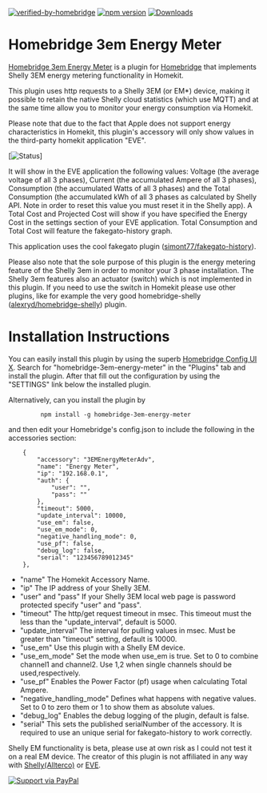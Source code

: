 [![verified-by-homebridge](https://badgen.net/badge/homebridge/verified/purple)](https://github.com/homebridge/homebridge/wiki/Verified-Plugins)
[![npm version](https://badge.fury.io/js/homebridge-3em-energy-meter.svg)](https://www.npmjs.com/package/homebridge-3em-energy-meter)
[![Downloads](https://img.shields.io/npm/dt/homebridge-3em-energy-meter.svg)](https://www.npmjs.com/package/homebridge-3em-energy-meter)

# Homebridge 3em Energy Meter

[Homebridge 3em Energy Meter](https://www.npmjs.com/package/homebridge-3em-energy-meter) is a plugin for [Homebridge](https://github.com/homebridge/homebridge) that implements Shelly 3EM energy metering functionality in Homekit.

This plugin uses http requests to a Shelly 3EM (or EM*) device, making it possible to retain the native Shelly cloud statistics (which use MQTT) and at the same time allow you to monitor your energy consumption via Homekit. 

Please note that due to the fact that Apple does not support energy characteristics in Homekit, this plugin's accessory will only show values in the third-party homekit application "EVE".

[![Status](screenshots/homebridge-3em-energy-meter-eve-app.png)]

It will show in the EVE application the following values: Voltage (the average voltage of all 3 phases), Current (the accumulated Ampere of all 3 phases), Consumption (the accumulated Watts of all 3 phases) and the Total Consumption (the accumulated kWh of all 3 phases as calculated by Shelly API. Note in order to reset this value you must reset it in the Shelly app). A Total Cost and Projected Cost will show if you have specified the Energy Cost in the settings section of your EVE application. Total Consumption and Total Cost will feature the fakegato-history graph.

This application uses the cool fakegato plugin ([simont77/fakegato-history](https://github.com/simont77/fakegato-history)).

Please also note that the sole purpose of this plugin is the energy metering feature of the Shelly 3em in order to monitor your 3 phase installation. The Shelly 3em features also an actuator (switch) which is not implemented in this plugin. If you need to use the switch in Homekit please use other plugins, like for example the very good homebridge-shelly ([alexryd/homebridge-shelly](https://github.com/alexryd/homebridge-shelly)) plugin.

# Installation Instructions

You can easily install this plugin by using the superb [Homebridge Config UI X](https://www.npmjs.com/package/homebridge-config-ui-x). Search for "homebridge-3em-energy-meter" in the "Plugins" tab and install the plugin. After that fill out the configuration by using the "SETTINGS" link below the installed plugin.

Alternatively, can you install the plugin by 

             npm install -g homebridge-3em-energy-meter

and then edit your Homebridge's config.json to include the following in the accessories section:

        {
            "accessory": "3EMEnergyMeterAdv",
            "name": "Energy Meter",
            "ip": "192.168.0.1",
            "auth": {
                "user": "",
                "pass": ""
            },
            "timeout": 5000,
            "update_interval": 10000,
            "use_em": false,
            "use_em_mode": 0,
            "negative_handling_mode": 0,
            "use_pf": false,
            "debug_log": false,
            "serial": "123456789012345"             
        },

* "name"              			The Homekit Accessory Name.
* "ip"                			The IP address of your Shelly 3EM.
* "user" and "pass"   			If your Shelly 3EM local web page is password protected specify "user" and "pass".
* "timeout"           			The http/get request timeout in msec. This timeout must the less than the "update_interval", default is 5000.
* "update_interval"   			The interval for pulling values in msec. Must be greater than "timeout" setting, default is 10000.
* "use_em"            			Use this plugin with a Shelly EM device.
* "use_em_mode" 						Set the mode when use_em is true. Set to 0 to combine channel1 and channel2. Use 1,2 when single channels should be used,respectively.
* "use_pf"            			Enables the Power Factor (pf) usage when calculating Total Ampere.
* "negative_handling_mode"	Defines what happens with negative values. Set to 0 to zero them or 1 to show them as absolute values.
* "debug_log"         			Enables the debug logging of the plugin, default is false.
* "serial"            			This sets the published serialNumber of the accessory. It is required to use an unique serial for fakegato-history to work correctly.

Shelly EM functionality is beta, please use at own risk as I could not test it on a real EM device.
The creator of this plugin is not affiliated in any way with [Shelly(Allterco)](https://shelly.cloud/) or [EVE](https://www.evehome.com/).

[![Support via PayPal](https://cdn.rawgit.com/twolfson/paypal-github-button/1.0.0/dist/button.svg)](https://www.paypal.me/produdegr/)

